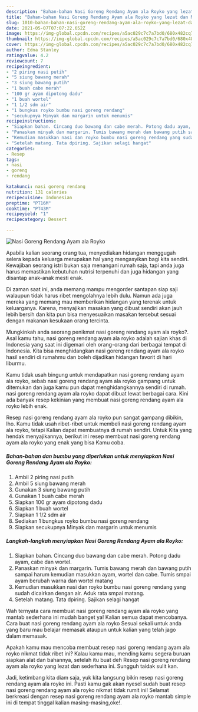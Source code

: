 ```yaml
---
description: "Bahan-bahan Nasi Goreng Rendang Ayam ala Royko yang lezat dan Mudah Dibuat"
title: "Bahan-bahan Nasi Goreng Rendang Ayam ala Royko yang lezat dan Mudah Dibuat"
slug: 1010-bahan-bahan-nasi-goreng-rendang-ayam-ala-royko-yang-lezat-dan-mudah-dibuat
date: 2021-05-07T07:07:22.652Z
image: https://img-global.cpcdn.com/recipes/a5ac029c7c7a7bd0/680x482cq70/nasi-goreng-rendang-ayam-ala-royko-foto-resep-utama.jpg
thumbnail: https://img-global.cpcdn.com/recipes/a5ac029c7c7a7bd0/680x482cq70/nasi-goreng-rendang-ayam-ala-royko-foto-resep-utama.jpg
cover: https://img-global.cpcdn.com/recipes/a5ac029c7c7a7bd0/680x482cq70/nasi-goreng-rendang-ayam-ala-royko-foto-resep-utama.jpg
author: Edna Stanley
ratingvalue: 4.2
reviewcount: 7
recipeingredient:
- "2 piring nasi putih"
- "5 siung bawang merah"
- "3 siung bawang putih"
- "1 buah cabe merah"
- "100 gr ayam dipotong dadu"
- "1 buah wortel"
- "1 1/2 sdm air"
- "1 bungkus royko bumbu nasi goreng rendang"
- "secukupnya Minyak dan margarin untuk menumis"
recipeinstructions:
- "Siapkan bahan. Cincang duo bawang dan cabe merah. Potong dadu ayam, cabe dan wortel."
- "Panaskan minyak dan margarin. Tumis bawang merah dan bawang putih sampai harum kemudian masukkan ayam, wortel dan cabe. Tumis smpai ayam berubah warna dan wortel matang"
- "Kemudian masukkan nasi dan royko bumbu nasi goreng rendang yang sudah dicairkan dengan air. Aduk rata smpai matang."
- "Setelah matang. Tata dpiring. Sajikan selagi hangat"
categories:
- Resep
tags:
- nasi
- goreng
- rendang

katakunci: nasi goreng rendang 
nutrition: 131 calories
recipecuisine: Indonesian
preptime: "PT16M"
cooktime: "PT43M"
recipeyield: "1"
recipecategory: Dessert

---
```



![Nasi Goreng Rendang Ayam ala Royko](https://img-global.cpcdn.com/recipes/a5ac029c7c7a7bd0/680x482cq70/nasi-goreng-rendang-ayam-ala-royko-foto-resep-utama.jpg)

Apabila kalian seorang orang tua, menyediakan hidangan menggugah selera kepada keluarga merupakan hal yang mengasyikan bagi kita sendiri. Kewajiban seorang istri bukan saja menangani rumah saja, tapi anda juga harus memastikan kebutuhan nutrisi terpenuhi dan juga hidangan yang disantap anak-anak mesti enak.

Di zaman  saat ini, anda memang mampu mengorder santapan siap saji walaupun tidak harus ribet mengolahnya lebih dulu. Namun ada juga mereka yang memang mau memberikan hidangan yang terenak untuk keluarganya. Karena, menyajikan masakan yang dibuat sendiri akan jauh lebih bersih dan kita pun bisa menyesuaikan masakan tersebut sesuai dengan makanan kesukaan orang tercinta. 



Mungkinkah anda seorang penikmat nasi goreng rendang ayam ala royko?. Asal kamu tahu, nasi goreng rendang ayam ala royko adalah sajian khas di Indonesia yang saat ini digemari oleh orang-orang dari berbagai tempat di Indonesia. Kita bisa menghidangkan nasi goreng rendang ayam ala royko hasil sendiri di rumahmu dan boleh dijadikan hidangan favorit di hari liburmu.

Kamu tidak usah bingung untuk mendapatkan nasi goreng rendang ayam ala royko, sebab nasi goreng rendang ayam ala royko gampang untuk ditemukan dan juga kamu pun dapat menghidangkannya sendiri di rumah. nasi goreng rendang ayam ala royko dapat dibuat lewat berbagai cara. Kini ada banyak resep kekinian yang membuat nasi goreng rendang ayam ala royko lebih enak.

Resep nasi goreng rendang ayam ala royko pun sangat gampang dibikin, lho. Kamu tidak usah ribet-ribet untuk membeli nasi goreng rendang ayam ala royko, tetapi Kalian dapat membuatnya di rumah sendiri. Untuk Kita yang hendak menyajikannya, berikut ini resep membuat nasi goreng rendang ayam ala royko yang enak yang bisa Kamu coba.

<!--inarticleads1-->

##### Bahan-bahan dan bumbu yang diperlukan untuk menyiapkan Nasi Goreng Rendang Ayam ala Royko:

1. Ambil 2 piring nasi putih
1. Ambil 5 siung bawang merah
1. Gunakan 3 siung bawang putih
1. Gunakan 1 buah cabe merah
1. Siapkan 100 gr ayam dipotong dadu
1. Siapkan 1 buah wortel
1. Siapkan 1 1/2 sdm air
1. Sediakan 1 bungkus royko bumbu nasi goreng rendang
1. Siapkan secukupnya Minyak dan margarin untuk menumis




<!--inarticleads2-->

##### Langkah-langkah menyiapkan Nasi Goreng Rendang Ayam ala Royko:

1. Siapkan bahan. Cincang duo bawang dan cabe merah. Potong dadu ayam, cabe dan wortel.
1. Panaskan minyak dan margarin. Tumis bawang merah dan bawang putih sampai harum kemudian masukkan ayam, wortel dan cabe. Tumis smpai ayam berubah warna dan wortel matang
1. Kemudian masukkan nasi dan royko bumbu nasi goreng rendang yang sudah dicairkan dengan air. Aduk rata smpai matang.
1. Setelah matang. Tata dpiring. Sajikan selagi hangat




Wah ternyata cara membuat nasi goreng rendang ayam ala royko yang mantab sederhana ini mudah banget ya! Kalian semua dapat mencobanya. Cara buat nasi goreng rendang ayam ala royko Sesuai sekali untuk anda yang baru mau belajar memasak ataupun untuk kalian yang telah jago dalam memasak.

Apakah kamu mau mencoba membuat resep nasi goreng rendang ayam ala royko nikmat tidak ribet ini? Kalau kamu mau, mending kamu segera buruan siapkan alat dan bahannya, setelah itu buat deh Resep nasi goreng rendang ayam ala royko yang lezat dan sederhana ini. Sungguh taidak sulit kan. 

Jadi, ketimbang kita diam saja, yuk kita langsung bikin resep nasi goreng rendang ayam ala royko ini. Pasti kamu gak akan nyesel sudah buat resep nasi goreng rendang ayam ala royko nikmat tidak rumit ini! Selamat berkreasi dengan resep nasi goreng rendang ayam ala royko mantab simple ini di tempat tinggal kalian masing-masing,oke!.

